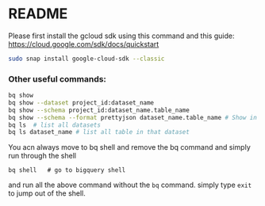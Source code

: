 # README

Please first install the gcloud sdk using this command and this guide: https://cloud.google.com/sdk/docs/quickstart
```bash
sudo snap install google-cloud-sdk --classic
```

### Other useful commands:

```bash
bq show
bq show --dataset project_id:dataset_name
bq show --schema project_id:dataset_name.table_name
bq show --schema --format prettyjson dataset_name.table_name # Show in json format
bq ls  # list all datasets
bq ls dataset_name # list all table in that dataset
```

You acn always move to bq shell and remove the bq command and simply run through the shell

```shell
bq shell   # go to bigquery shell
```
and run all the above command without the ```bq``` command.
simply type ```exit``` to jump out of the shell.